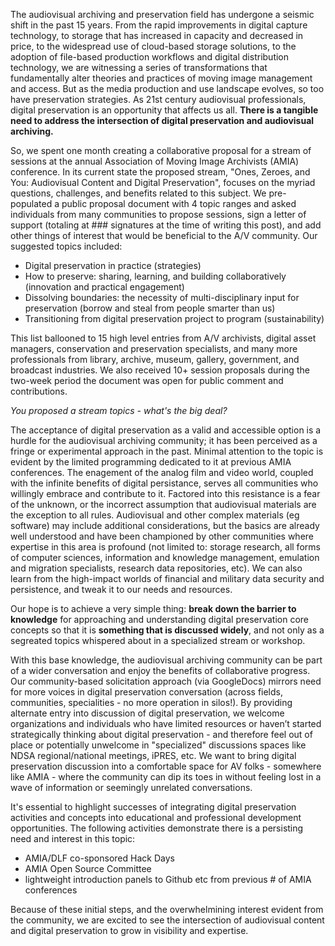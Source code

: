 The audiovisual archiving and preservation field has undergone a seismic shift in the past 15 years. From the rapid improvements in digital capture technology, to storage that has increased in capacity and decreased in price, to the widespread use of cloud-based storage solutions, to the adoption of file-based production workflows and digital distribution technology, we are witnessing a series of transformations that fundamentally alter theories and practices of moving image management and access. But as the media production and use landscape evolves, so too have preservation strategies. As 21st century audiovisual professionals, digital preservation is an opportunity that affects us all. **There is a tangible need to address the intersection of digital preservation and audiovisual archiving.**

So, we spent one month creating a collaborative proposal for a stream of sessions at the annual Association of Moving Image Archivists (AMIA) conference. In its current state the proposed stream,  "Ones, Zeroes, and You: Audiovisual Content and Digital Preservation", focuses on the myriad questions, challenges, and benefits related to this subject. We pre-populated a public proposal document with 4 topic ranges and asked individuals from many communities to propose sessions, sign a letter of support (totaling at ### signatures at the time of writing this post), and add other things of interest that would be beneficial to the A/V community. Our suggested topics included:
- Digital preservation in practice (strategies)
- How to preserve: sharing, learning, and building collaboratively (innovation and practical engagement)
- Dissolving boundaries: the necessity of multi-disciplinary input for preservation (borrow and steal from people smarter than us)
- Transitioning from digital preservation project to program (sustainability)

This list ballooned to 15 high level entries from A/V archivists,  digital asset managers, conservation and preservation specialists, and many more professionals from library, archive, museum, gallery, government, and broadcast industries. We also received 10+ session proposals during the two-week period the document was open for public comment and contributions. 

_You proposed a stream topics - what's the big deal?_

The acceptance of digital preservation as a valid and accessible option is a hurdle for the audiovisual archiving community; it has been perceived as a fringe or experimental approach in the past. Minimal attention to the topic is evident by the limited programming dedicated to it at previous AMIA conferences. The enagement of the analog film and video world, coupled with the infinite benefits of digital persistance, serves all communities who willingly embrace and contribute to it. Factored into this resistance is a fear of the unknown, or the incorrect assumption that audiovisual materials are the exception to all rules. Audiovisual and other complex materials (eg software) may include additional considerations, but the basics are already well understood and have been championed by other communities where expertise in this area is profound (not limited to: storage research, all forms of computer sciences, information and knowledge management, emulation and migration specialists, research data repositories, etc). We can also learn from the high-impact worlds of financial and military data security and persistence, and tweak it to our needs and resources.

Our hope is to achieve a very simple thing: **break down the barrier to knowledge** for approaching and understanding digital preservation core concepts so that it is **something that is discussed widely**, and not only as a segreated topics whispered about in a specialized stream or workshop. 

With this base knowledge, the audiovisual archiving community can be part of a wider conversation and enjoy the benefits of collaborative progress. Our community-based solicitation approach (via GoogleDocs) mirrors need for more voices in digital preservation conversation (across fields, communities, specialities - no more operation in silos!). By providing alternate entry into discussion of digital preservation, we welcome organizations and individuals who have limited resources or haven’t started strategically thinking about digital preservation - and therefore feel out of place or potentially unwelcome in "specialized" discussions spaces like NDSA regional/national meetings, iPRES, etc. We want to bring digital preservation discussion into a comfortable space for AV folks - somewhere like AMIA - where the community can dip its toes in without feeling lost in a wave of information or seemingly unrelated conversations.

It's essential to highlight successes of integrating digital preservation activities and concepts into educational and professional development opportunities. The following activities demonstrate there is a persisting need and interest in this topic:
- AMIA/DLF co-sponsored Hack Days
- AMIA Open Source Committee
- lightweight introduction panels to Github etc from previous # of AMIA conferences

Because of these initial steps, and the overwhelmining interest evident from the community, we are excited to see the intersection of audiovisual content and digital preservation to grow in visibility and expertise.  
